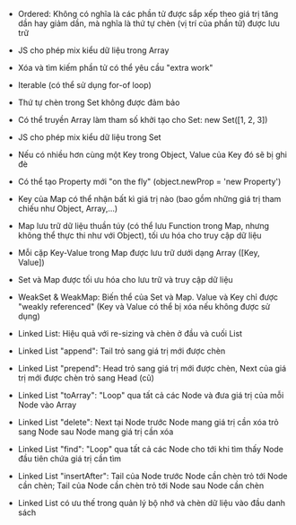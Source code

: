 - Ordered: Không có nghĩa là các phần tử được sắp xếp theo giá trị tăng dần hay giảm dần, mà nghĩa là thứ tự chèn (vị trí của phần tử) được lưu trữ

- JS cho phép mix kiểu dữ liệu trong Array
- Xóa và tìm kiếm phần tử có thể yêu cầu "extra work"

- Iterable (có thể sử dụng for-of loop)

- Thứ tự chèn trong Set không được đảm bảo
- Có thể truyền Array làm tham số khởi tạo cho Set: new Set([1, 2, 3])
- JS cho phép mix kiểu dữ liệu trong Set

- Nếu có nhiều hơn cùng một Key trong Object, Value của Key đó sẽ bị ghi đè
- Có thể tạo Property mới "on the fly" (object.newProp = 'new Property')

- Key của Map có thể nhận bất kì giá trị nào (bao gồm những giá trị tham chiếu như Object, Array,...)
- Map lưu trữ dữ liệu thuần túy (có thể lưu Function trong Map, nhưng không thể thực thi như với Object), tối ưu hóa cho truy cập dữ liệu
- Mỗi cặp Key-Value trong Map được lưu trữ dưới dạng Array ([Key, Value])

- Set và Map được tối ưu hóa cho lưu trữ và truy cập dữ liệu

- WeakSet & WeakMap: Biến thể của Set và Map. Value và Key chỉ được "weakly referenced" (Key và Value có thể bị xóa nếu không được sử dụng)

- Linked List: Hiệu quả với re-sizing và chèn ở đầu và cuối List

- Linked List "append": Tail trỏ sang giá trị mới được chèn
- Linked List "prepend": Head trỏ sang giá trị mới được chèn, Next của giá trị mới được chèn trỏ sang Head (cũ)
- Linked List "toArray": "Loop" qua tất cả các Node và đưa giá trị của mỗi Node vào Array
- Linked List "delete": Next tại Node trước Node mang giá trị cần xóa trỏ sang Node sau Node mang giá trị cần xóa
- Linked List "find": "Loop" qua tất cả các Node cho tới khi tìm thấy Node đầu tiên chứa giá trị cần tìm
- Linked List "insertAfter": Tail của Node trước Node cần chèn trỏ tới Node cần chèn; Tail của Node cần chèn trỏ tới Node sau Node cần chèn

- Linked List có ưu thế trong quản lý bộ nhớ và chèn dữ liệu vào đầu danh sách
